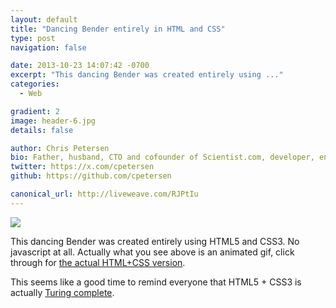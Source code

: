 ```yaml
---
layout: default
title: "Dancing Bender entirely in HTML and CSS"
type: post
navigation: false

date: 2013-10-23 14:07:42 -0700
excerpt: "This dancing Bender was created entirely using ..."
categories:
  - Web

gradient: 2
image: header-6.jpg
details: false

author: Chris Petersen
bio: Father, husband, CTO and cofounder of Scientist.com, developer, entrepreneur and technologist.
twitter: https://x.com/cpetersen
github: https://github.com/cpetersen

canonical_url: http://liveweave.com/RJPtIu
---
```



  ![](/assets/import/d0a43a00e69925bc21d2e9e8c111c31f.png)

 This dancing Bender was created entirely using HTML5 and CSS3. No javascript at all. Actually what you see above is an animated gif, click through for  [the actual HTML+CSS version](http://liveweave.com/RJPtIu).

 This seems like a good time to remind everyone that HTML5 + CSS3 is actually  [Turing complete](http://beza1e1.tuxen.de/articles/accidentally_turing_complete.html).
